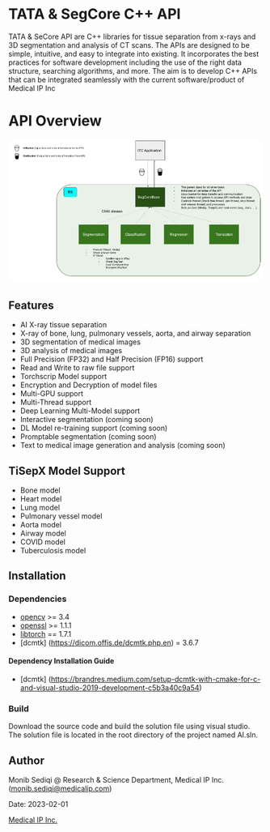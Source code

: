 # TATA  & SegCore C++ API
TATA & SeCore API are C++ libraries for tissue separation from x-rays and 3D segmentation and analysis of CT scans. The APIs are designed to be simple, intuitive, and easy to integrate into existing. It incorporates the best practices for software development including the use of the right data structure, searching algorithms, and more. The aim is to develop C++ APIs that can be integrated seamlessly with the current software/product of Medical IP Inc

# API Overview
![Screenshot](SegCore_API.png)

## Features
* AI X-ray tissue separation
* X-ray of bone, lung, pulmonary vessels, aorta, and airway separation
* 3D segmentation of medical images
* 3D analysis of medical images
* Full Precision (FP32) and Half Precision (FP16) support
* Read and Write to raw file support
* Torchscrip Model support
* Encryption and Decryption of model files
* Multi-GPU support
* Multi-Thread support 
* Deep Learning Multi-Model support 
* Interactive segmentation (coming soon)
* DL Model re-training support (coming soon)
* Promptable segmentation (coming soon)
* Text to medical image generation and analysis (coming soon)

## TiSepX Model Support 
* Bone model
* Heart model
* Lung model
* Pulmonary vessel model
* Aorta model
* Airway model
* COVID model
* Tuberculosis model

## Installation
### Dependencies
* [opencv](https://opencv.org/) >= 3.4
* [openssl](https://www.openssl.org/) >= 1.1.1
* [libtorch](https://pytorch.org/) == 1.7.1
* [dcmtk] (https://dicom.offis.de/dcmtk.php.en) = 3.6.7 

#### Dependency Installation Guide 
* [dcmtk] (https://brandres.medium.com/setup-dcmtk-with-cmake-for-c-and-visual-studio-2019-development-c5b3a40c9a54)


### Build
Download the source code and build the solution file using visual studio. The solution file is located in the root directory of the project named AI.sln. 

## Author
 
Monib Sediqi @ Research & Science Department, Medical IP Inc. (monib.sediqi@medicalip.com)

Date: 2023-02-01

[Medical IP Inc.](https://www.medicalip.com/)
